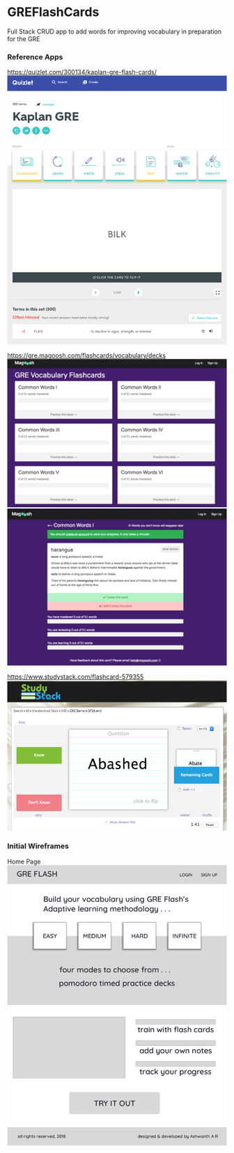 # GREFlashCards

Full Stack CRUD app to add words for improving vocabulary in preparation for the GRE

### Reference Apps

https://quizlet.com/300134/kaplan-gre-flash-cards/
![Reference 1](images/references/reference1.png)

https://gre.magoosh.com/flashcards/vocabulary/decks
![Reference 2](images/references/reference2.png)
![Reference 2-1](images/references/reference21.png)

https://www.studystack.com/flashcard-579355
![Reference 3](images/references/reference3.png)

### Initial Wireframes

Home Page
![Home Page Wireframe](images/wireframes/homePage.png)
